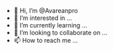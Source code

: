 - 👋 Hi, I’m @Avareanpro
- 👀 I’m interested in ...
- 🌱 I’m currently learning ...
- 💞️ I’m looking to collaborate on ...
- 📫 How to reach me ...

<!---
Avareanpro/Avareanpro is a ✨ special ✨ repository because its `README.md` (this file) appears on your GitHub profile.
You can click the Preview link to take a look at your changes.
---
